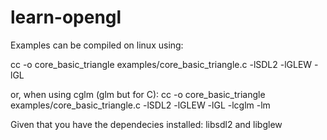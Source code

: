 # learn-opengl

Examples can be compiled on linux using:

cc -o core_basic_triangle examples/core_basic_triangle.c -lSDL2 -lGLEW -lGL

or, when using cglm (glm but for C):
cc -o core_basic_triangle examples/core_basic_triangle.c -lSDL2 -lGLEW -lGL -lcglm -lm

Given that you have the dependecies installed: libsdl2 and libglew

